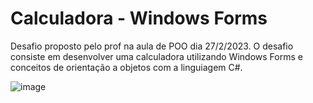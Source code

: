 # Calculadora - Windows Forms

<p>Desafio proposto pelo prof na aula de POO dia 27/2/2023. O desafio consiste em desenvolver uma calculadora utilizando Windows Forms e conceitos de orientação a objetos com a linguiagem C#.<p>
  
  
![image](https://user-images.githubusercontent.com/114436733/221949371-1c79d20b-5966-40de-ba09-aa3d0e4384f1.png)
